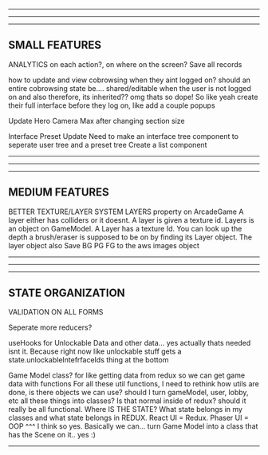 --------------------------------------------------------------------------------------
--------------------------------------------------------------------------------------
--------------------------------------------------------------------------------------
SMALL FEATURES
--------------------------------------------------------------------------------------
ANALYTICS on each action?, on where on the screen? Save all records

how to update and view cobrowsing when they aint logged on?
should an entire cobrowsing state be.... shared/editable when the user is not logged on
and also therefore, its inherited?? omg thats so dope! So like yeah create their full interface before they log on, like add a couple popups

Update Hero Camera Max after changing section size

Interface Preset Update
  Need to make an interface tree component to seperate user tree and a preset tree
  Create a list component

--------------------------------------------------------------------------------------
--------------------------------------------------------------------------------------
--------------------------------------------------------------------------------------
MEDIUM FEATURES
--------------------------------------------------------------------------------------

BETTER TEXTURE/LAYER SYSTEM
LAYERS property on ArcadeGame
  A layer either has colliders or it doesnt. A layer is given a texture id. 
  Layers is an object on GameModel. A Layer has a texture Id. You can look up the depth  a brush/eraser is supposed to be on by finding its Layer object. The layer object also
  Save BG PG FG to the aws images object

--------------------------------------------------------------------------------------
--------------------------------------------------------------------------------------
--------------------------------------------------------------------------------------
STATE ORGANIZATION
--------------------------------------------------------------------------------------

VALIDATION ON ALL FORMS

Seperate more reducers?

useHooks for Unlockable Data and other data... yes actually thats needed isnt it. Because right now like unlockable stuff gets a state.unlockableIntefrfaceIds thing at the bottom

Game Model class? for like getting data from redux so we can get game data with functions
For all these util functions, I need to rethink how utils are done, is there objects we can use? should I turn gameModel, user, lobby, etc all these things into classes? Is that normal inside of redux? should it really be all functional. Where IS THE STATE? What state belongs in my classes and what state belongs in REDUX. React UI = Redux. Phaser UI = OOP
^^^
I think so yes. Basically we can... turn Game Model into a class that has the Scene on it.. yes :)

-----

